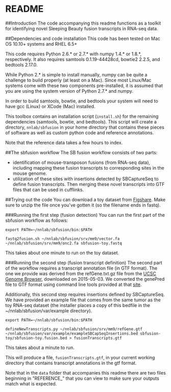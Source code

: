 # README
##Introduction
The code accompanying this readme functions as a toolkit for identifying novel Sleeping Beauty fusion transcripts in RNA-seq data. 

##Dependencies and code installation
This code has been tested on Mac OS 10.10+ systems and RHEL 6.5+

This code requires Python 2.6.* or 2.7.* with numpy 1.4.* or 1.8.*, respectively. It also requires samtools 0.1.19-44428cd, bowtie2 2.2.5, and bedtools 2.17.0. 

While Python 2.* is simple to install manually, numpy can be quite a challenge to build properly (at least on a Mac). Since most Linux/Mac systems come with these two components pre-installed, it is assumed that you are using the system version of Python 2.7.* and numpy.

In order to build samtools, bowtie, and bedtools your system will need to have gcc (Linux) or XCode (Mac) installed. 

This toolbox contains an installation script (```install.sh```) for the remaining dependencies (samtools, bowtie, and bedtools). This script will create a directory, ```nnlab/sbfusion``` in your home directory that contains these pieces of software as well as custom python code and reference annotations.

Note that the reference data takes a few hours to index.

##The sbfusion workflow
The SB fusion workflow consists of two parts:

- identification of mouse-transposon fusions (from RNA-seq data), including mapping these fusion transcripts to corresponding sites in the mouse genome.
- utilization of these sites with insertions detected by SBCaptureSeq to define fusion transcripts. Then merging these novel transcripts into GTF files that can be used in cufflinks.

##Trying out the code
You can download a toy dataset from [Figshare](https://figshare.com/s/92e63278c7afd9c5bd2a). Make sure to unzip the file once you've gotten it (so the filename ends in fastq). 

###Running the first step (fusion detection)
You can run the first part of the sbfusion workflow as follows:

```
export PATH=~/nnlab/sbfusion/bin:$PATH

fastq2fusion.sh ~/nnlab/sbfusion/srv/mm9/vector.fa ~/nnlab/sbfusion/srv/mm9/onc2.fa sbfusion-toy.fastq
```

This takes about one minute to run on the toy dataset. 

###Running the second step (fusion transcript definition)
The second part of the workflow requires a transcript annotation file (in GTF format). The one we provide was derived from the refGene.txt.gz file from the [UCSC Genome Browser](http://hgdownload.soe.ucsc.edu/goldenPath/mm9/database), downloaded on 2015-05-03. We converted the genePred file to GTF format using command line tools provided at that [site](http://hgdownload.cse.ucsc.edu/downloads.html#source_downloads). 

Additionally, this second step requires insertions defined by SBCaptureSeq. We have provided an example file that comes from the same tumor as the toy RNA-seq dataset (the installer places a copy of this bedfile in the ~/nnlab/sbfusion/var/example directory).

```
export PATH=~/nnlab/sbfusion/bin:$PATH

defineNewTranscripts.py ~/nnlab/sbfusion/srv/mm9/refGene.gtf ~/nnlab/sbfusion/var/example/exampleSBCapSeqInsertions.bed sbfusion-toy/sbfusion-toy.fusion.bed > fusionTranscripts.gtf
```

This takes about a minute to run.

This will produce a file, ```fusionTranscripts.gtf```, in your current working directory that contains transcript annotations in the gtf format. 

Note that in the ```data``` folder that accompanies this readme there are two files beginning in "REFERENCE_" that you can view to make sure your outputs match what is expected.
